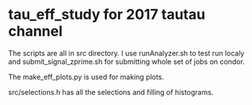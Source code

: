 # tau_eff_study for 2017 tautau channel

The scripts are all in src directory. I use runAnalyzer.sh to test run localy and submit_signal_zprime.sh for submitting whole set of jobs on condor.

The make_eff_plots.py is used for making plots.


src/selections.h has all the selections and filling of histograms.
